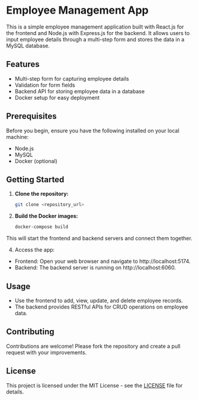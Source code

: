 # Employee Management App

This is a simple employee management application built with React.js for the frontend and Node.js with Express.js for the backend. It allows users to input employee details through a multi-step form and stores the data in a MySQL database.

## Features

- Multi-step form for capturing employee details
- Validation for form fields
- Backend API for storing employee data in a database
- Docker setup for easy deployment

## Prerequisites

Before you begin, ensure you have the following installed on your local machine:

- Node.js
- MySQL
- Docker (optional)

## Getting Started

1. **Clone the repository:**

   ```bash
   git clone <repository_url>

2. **Build the Docker images:**
   ```bash
   docker-compose build


This will start the frontend and backend servers and connect them together.

4. Access the app:

- Frontend: Open your web browser and navigate to http://localhost:5174.
- Backend: The backend server is running on http://localhost:6060.

## Usage

- Use the frontend to add, view, update, and delete employee records.
- The backend provides RESTful APIs for CRUD operations on employee data.

## Contributing

Contributions are welcome! Please fork the repository and create a pull request with your improvements.

## License

This project is licensed under the MIT License - see the [LICENSE](LICENSE) file for details.

